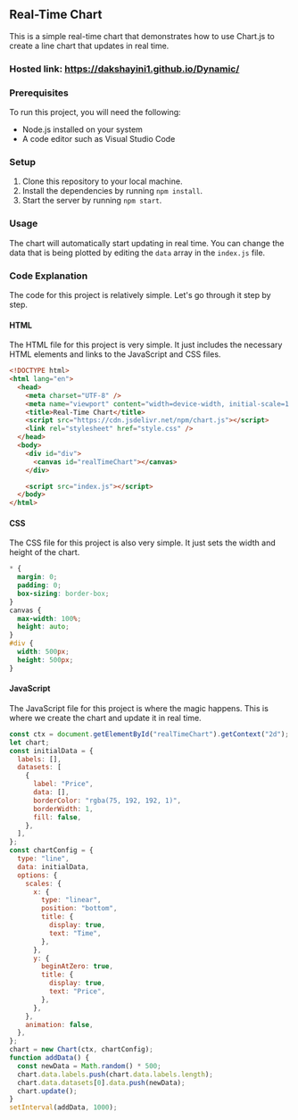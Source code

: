 ## Real-Time Chart

This is a simple real-time chart that demonstrates how to use Chart.js to create a line chart that updates in real time.

### Hosted link: https://dakshayini1.github.io/Dynamic/

### Prerequisites

To run this project, you will need the following:

- Node.js installed on your system
- A code editor such as Visual Studio Code

### Setup

1. Clone this repository to your local machine.
2. Install the dependencies by running `npm install`.
3. Start the server by running `npm start`.

### Usage

The chart will automatically start updating in real time. You can change the data that is being plotted by editing the `data` array in the `index.js` file.

### Code Explanation

The code for this project is relatively simple. Let's go through it step by step.

#### HTML

The HTML file for this project is very simple. It just includes the necessary HTML elements and links to the JavaScript and CSS files.

```html
<!DOCTYPE html>
<html lang="en">
  <head>
    <meta charset="UTF-8" />
    <meta name="viewport" content="width=device-width, initial-scale=1.0" />
    <title>Real-Time Chart</title>
    <script src="https://cdn.jsdelivr.net/npm/chart.js"></script>
    <link rel="stylesheet" href="style.css" />
  </head>
  <body>
    <div id="div">
      <canvas id="realTimeChart"></canvas>
    </div>

    <script src="index.js"></script>
  </body>
</html>
```

#### CSS

The CSS file for this project is also very simple. It just sets the width and height of the chart.

```css
* {
  margin: 0;
  padding: 0;
  box-sizing: border-box;
}
canvas {
  max-width: 100%;
  height: auto;
}
#div {
  width: 500px;
  height: 500px;
}
```

#### JavaScript

The JavaScript file for this project is where the magic happens. This is where we create the chart and update it in real time.

```javascript
const ctx = document.getElementById("realTimeChart").getContext("2d");
let chart;
const initialData = {
  labels: [],
  datasets: [
    {
      label: "Price",
      data: [],
      borderColor: "rgba(75, 192, 192, 1)",
      borderWidth: 1,
      fill: false,
    },
  ],
};
const chartConfig = {
  type: "line",
  data: initialData,
  options: {
    scales: {
      x: {
        type: "linear",
        position: "bottom",
        title: {
          display: true,
          text: "Time",
        },
      },
      y: {
        beginAtZero: true,
        title: {
          display: true,
          text: "Price",
        },
      },
    },
    animation: false,
  },
};
chart = new Chart(ctx, chartConfig);
function addData() {
  const newData = Math.random() * 500;
  chart.data.labels.push(chart.data.labels.length);
  chart.data.datasets[0].data.push(newData);
  chart.update();
}
setInterval(addData, 1000);
```
